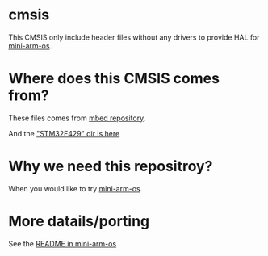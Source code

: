# cmsis
This CMSIS only include header files without any drivers to provide HAL for [mini-arm-os](https://github.com/jserv/mini-arm-os).

Where does this CMSIS comes from?
===================================
These files comes from [mbed repository](https://github.com/mbedmicro/mbed/tree/master/libraries/mbed/targets/cmsis).

And the ["STM32F429" dir is here](https://github.com/mbedmicro/mbed/tree/master/libraries/mbed/targets/cmsis/TARGET_STM/TARGET_STM32F4/TARGET_DISCO_F429ZI)

Why we need this repositroy?
==============================
When you would like to try [mini-arm-os](https://github.com/jserv/mini-arm-os).

More datails/porting
===========================
See the [README in mini-arm-os](https://github.com/jserv/mini-arm-os/blob/master/README.md)
